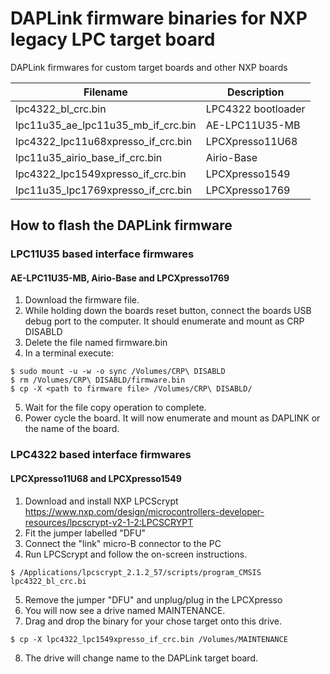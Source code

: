# DAPLink firmware binaries for NXP legacy LPC target board

DAPLink firmwares for custom target boards and other NXP boards

|Filename|Description|
|---|---|
|lpc4322_bl_crc.bin|LPC4322 bootloader|
|lpc11u35_ae_lpc11u35_mb_if_crc.bin|AE-LPC11U35-MB|
|lpc4322_lpc11u68xpresso_if_crc.bin|LPCXpresso11U68|
|lpc11u35_airio_base_if_crc.bin|Airio-Base|
|lpc4322_lpc1549xpresso_if_crc.bin|LPCXpresso1549|
|lpc11u35_lpc1769xpresso_if_crc.bin|LPCXpresso1769|

## How to flash the DAPLink firmware
### LPC11U35 based interface firmwares
#### AE-LPC11U35-MB, Airio-Base and LPCXpresso1769

1. Download the firmware file.
2. While holding down the boards reset button, connect the boards USB debug port to the computer. It should enumerate and mount as CRP DISABLD
3. Delete the file named firmware.bin
4. In a terminal execute:

```
$ sudo mount -u -w -o sync /Volumes/CRP\ DISABLD
$ rm /Volumes/CRP\ DISABLD/firmware.bin
$ cp -X <path to firmware file> /Volumes/CRP\ DISABLD/
```

5. Wait for the file copy operation to complete.
6. Power cycle the board. It will now enumerate and mount as DAPLINK or the name of the board.

### LPC4322 based interface firmwares
#### LPCXpresso11U68 and LPCXpresso1549

1. Download and install NXP LPCScrypt
https://www.nxp.com/design/microcontrollers-developer-resources/lpcscrypt-v2-1-2:LPCSCRYPT
2. Fit the jumper labelled "DFU"
3. Connect the "link" micro-B connector to the PC
4. Run LPCScrypt and follow the on-screen instructions.

```
$ /Applications/lpcscrypt_2.1.2_57/scripts/program_CMSIS lpc4322_bl_crc.bi
```

5. Remove the jumper "DFU" and unplug/plug in the LPCXpresso
6. You will now see a drive named MAINTENANCE.
7. Drag and drop the binary for your chose target onto this drive.

```
$ cp -X lpc4322_lpc1549xpresso_if_crc.bin /Volumes/MAINTENANCE
```

8. The drive will change name to the DAPLink target board.
